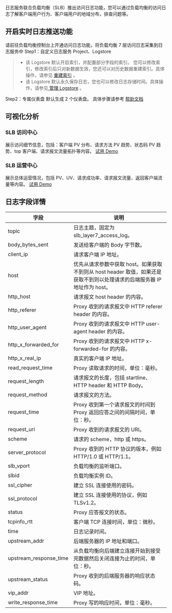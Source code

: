 日志服务联合负载均衡（SLB）推出访问日志功能，您可以通过负载均衡的访问日志了解客户端用户行为、客户端用户的地域分布，排查问题等。

## 开启实时日志推送功能

请前往负载均衡控制台上开通访问日志功能，将负载均衡 7 层访问日志采集到日志服务中
Step1：自定义日志服务 Project、Logstore

> - 该 Logstore 默认开启索引，并配置部分字段的索引。 您可以修改索引，修改索引后只对新数据生效，您还可以对历史数据重建索引。具体操作，请参见 [重建索引](https://www.alibabacloud.com/help/en/doc-detail/154965.htm#task-2424026) 。
> - 该 Logstore 默认永久保存日志，您也可以修改日志存储时间。具体操作，请参见[ 管理 Logstore](https://www.alibabacloud.com/help/en/doc-detail/48990.htm) 。

Step2：专属仪表盘 默认生成 2 个仪表盘。
具体步骤请参考 [帮助文档](https://www.alibabacloud.com/help/en/doc-detail/173889.html)

## 可视化分析

### SLB 访问中心

展示访问细节信息，包括：客户端 PV 分布、请求方法 PV 趋势、状态码 PV 趋势、top 客户端、请求报文流量拓扑等内容。
[试用 Demo](https://1340796328858956.cn-shanghai.fc.aliyuncs.com/2016-08-15/proxy/demo/newconsoledemo/?redirect=true&type=18)

### SLB 运营中心

展示总体运营情况，包括 PV、UV、请求成功率、请求报文流量、返回客户端流量等内容。
[试用 Demo](https://1340796328858956.cn-shanghai.fc.aliyuncs.com/2016-08-15/proxy/demo/newconsoledemo/?redirect=true&type=17)

## 日志字段详情

| 字段                   | 说明                                                                                                                      |
| ---------------------- | ------------------------------------------------------------------------------------------------------------------------- |
| topic                  | 日志主题，固定为 slb_layer7_access_log。                                                                                  |
| body_bytes_sent        | 发送给客户端的 Body 字节数。                                                                                              |
| client_ip              | 请求客户端 IP 地址。                                                                                                      |
| host                   | 优先从请求参数中获取 host。如果获取不到则从 host header 取值，如果还是获取不到则以处理请求的后端服务器 IP 地址作为 host。 |
| http_host              | 请求报文 host header 的内容。                                                                                             |
| http_referer           | Proxy 收到的请求报文中 HTTP referer header 的内容。                                                                       |
| http_user_agent        | Proxy 收到的请求报文中 HTTP user-agent header 的内容。                                                                    |
| http_x_forwarded_for   | Proxy 收到的请求报文中 HTTP x-forwarded-for 的内容。                                                                      |
| http_x_real_ip         | 真实的客户端 IP 地址。                                                                                                    |
| read_request_time      | Proxy 读取请求的时间，单位：毫秒。                                                                                        |
| request_length         | 请求报文的长度，包括 startline、HTTP header 和 HTTP Body。                                                                |
| request_method         | 请求报文的方法。                                                                                                          |
| request_time           | Proxy 收到第一个请求报文的时间到 Proxy 返回应答之间的间隔时间，单位：秒。                                                 |
| request_uri            | Proxy 收到的请求报文的 URI。                                                                                              |
| scheme                 | 请求的 scheme，http 或 https。                                                                                            |
| server_protocol        | Proxy 收到的 HTTP 协议的版本，例如 HTTP/1.0 或 HTTP/1.1。                                                                 |
| slb_vport              | 负载均衡的监听端口。                                                                                                      |
| slbid                  | 负载均衡实例 ID。                                                                                                         |
| ssl_cipher             | 建立 SSL 连接使用的密码。                                                                                                 |
| ssl_protocol           | 建立 SSL 连接使用的协议，例如 TLSv1.2。                                                                                   |
| status                 | Proxy 应答报文的状态。                                                                                                    |
| tcpinfo_rtt            | 客户端 TCP 连接时间，单位：微秒。                                                                                         |
| time                   | 日志记录时间。                                                                                                            |
| upstream_addr          | 后端服务器的 IP 地址和端口。                                                                                              |
| upstream_response_time | 从负载均衡向后端建立连接开始到接受完数据然后关闭连接为止的时间，单位：秒。                                                |
| upstream_status        | Proxy 收到的后端服务器的响应状态码。                                                                                      |
| vip_addr               | VIP 地址。                                                                                                                |
| write_response_time    | Proxy 写的响应时间，单位：毫秒。                                                                                          |
